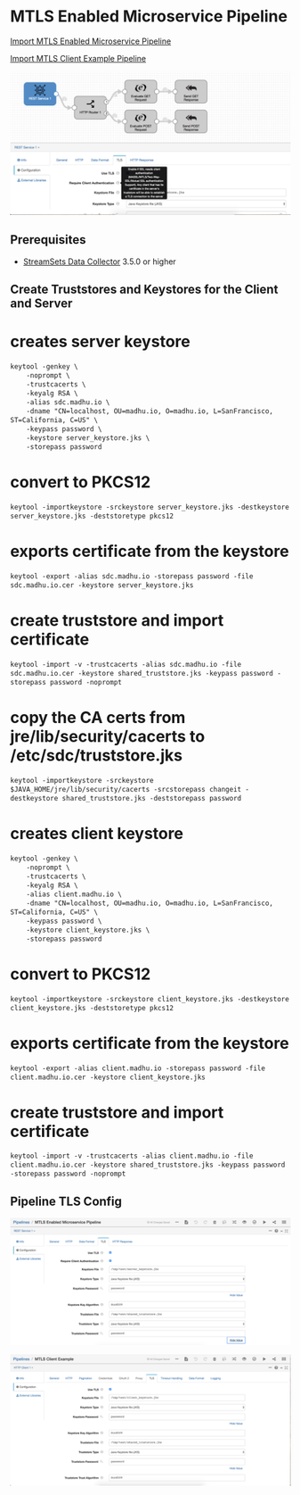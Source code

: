 MTLS Enabled Microservice Pipeline
==============================

[Import MTLS Enabled Microservice Pipeline](http://localhost:18630?pipelineTitle=MTLS+Enabled+Microservice+Pipeline&importPipelineFromUrl=https://raw.githubusercontent.com/madhukard/streamsets-pipelines-bank/master/datacollector/microservice-mlts-enabled/MTLSEnabledMicroservicePipeline.json)

[Import MTLS Client Example Pipeline](http://localhost:18630?pipelineTitle=MTLS+Enabled+Microservice+Pipeline&importPipelineFromUrl=https://raw.githubusercontent.com/madhukard/streamsets-pipelines-bank/master/datacollector/microservice-mlts-enabled/MTLSClientExample.json)



![Pipeline screenshot](pipeline.png)

Prerequisites
-------------

* [StreamSets Data Collector](https://streamsets.com/opensource/) 3.5.0 or higher


Create Truststores and Keystores for the Client and Server
-----------------------------------------------------------

# creates server keystore
    keytool -genkey \
        -noprompt \
        -trustcacerts \
        -keyalg RSA \
        -alias sdc.madhu.io \
        -dname "CN=localhost, OU=madhu.io, O=madhu.io, L=SanFrancisco, ST=California, C=US" \
        -keypass password \
        -keystore server_keystore.jks \
        -storepass password

# convert to PKCS12
    keytool -importkeystore -srckeystore server_keystore.jks -destkeystore server_keystore.jks -deststoretype pkcs12

# exports certificate from the keystore
    keytool -export -alias sdc.madhu.io -storepass password -file sdc.madhu.io.cer -keystore server_keystore.jks

# create truststore and import certificate
    keytool -import -v -trustcacerts -alias sdc.madhu.io -file sdc.madhu.io.cer -keystore shared_truststore.jks -keypass password -storepass password -noprompt

# copy the CA certs from jre/lib/security/cacerts to /etc/sdc/truststore.jks
    keytool -importkeystore -srckeystore $JAVA_HOME/jre/lib/security/cacerts -srcstorepass changeit -destkeystore shared_truststore.jks -deststorepass password

# creates client keystore
    keytool -genkey \
        -noprompt \
        -trustcacerts \
        -keyalg RSA \
        -alias client.madhu.io \
        -dname "CN=localhost, OU=madhu.io, O=madhu.io, L=SanFrancisco, ST=California, C=US" \
        -keypass password \
        -keystore client_keystore.jks \
        -storepass password

# convert to PKCS12
    keytool -importkeystore -srckeystore client_keystore.jks -destkeystore client_keystore.jks -deststoretype pkcs12

# exports certificate from the keystore
    keytool -export -alias client.madhu.io -storepass password -file client.madhu.io.cer -keystore client_keystore.jks

# create truststore and import certificate
    keytool -import -v -trustcacerts -alias client.madhu.io -file client.madhu.io.cer -keystore shared_truststore.jks -keypass password -storepass password -noprompt


Pipeline TLS Config
-------------------


![Server Pipeline screenshot](serverPipeline.png)

![Client Pipeline screenshot](clientPipeline.png)
